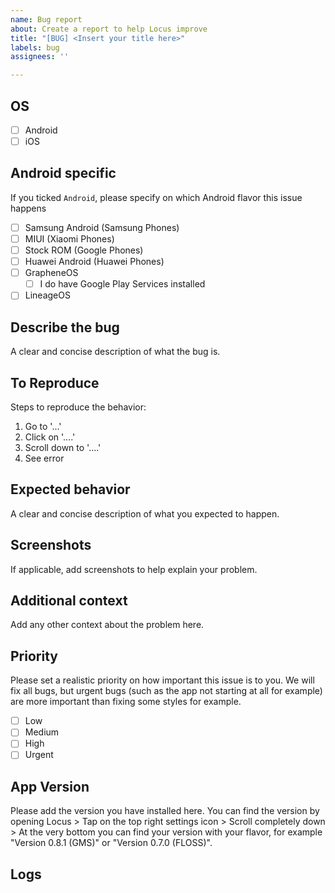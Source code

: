 ```yaml
---
name: Bug report
about: Create a report to help Locus improve
title: "[BUG] <Insert your title here>"
labels: bug
assignees: ''

---
```


## OS
<!-- Tick on which OS this issue happens -->
* [ ] Android
* [ ] iOS

## Android specific
If you ticked `Android`, please specify on which Android flavor this issue happens

* [ ] Samsung Android (Samsung Phones)
* [ ] MIUI (Xiaomi Phones)
* [ ] Stock ROM (Google Phones)
* [ ] Huawei Android (Huawei Phones)
* [ ] GrapheneOS
  * [ ] I do have Google Play Services installed
* [ ] LineageOS

## Describe the bug
A clear and concise description of what the bug is.

## To Reproduce
Steps to reproduce the behavior:
1. Go to '...'
2. Click on '....'
3. Scroll down to '....'
4. See error

## Expected behavior
A clear and concise description of what you expected to happen.

## Screenshots
If applicable, add screenshots to help explain your problem.

## Additional context
Add any other context about the problem here.

## Priority
Please set a realistic priority on how important this issue is to you. We will fix all bugs, but urgent bugs (such as the app not starting at all for example) are more important than fixing some styles for example.

* [ ] Low
* [ ] Medium
* [ ] High
* [ ] Urgent
 
## App Version
Please add the version you have installed here. You can find the version by opening Locus > Tap on the top right settings icon > Scroll completely down > At the very bottom you can find your version with your flavor, for example "Version 0.8.1 (GMS)" or "Version 0.7.0 (FLOSS)".
 
## Logs
<!-- Locus generates logs by default. If you attach your log file, this will help us much more speeding up the process. You do not have to attach the file, but you may be asked to do so later -->
 
<!-- How to export logs: Open Locus > Open Settings (top right icon) > Scroll completely down > Press the bottom "Export Logs" at the very bottom > You can now share the file - Transfer it to your PC however you like or import it via GitHub mobile. Attach the .zip file to this issue -->
